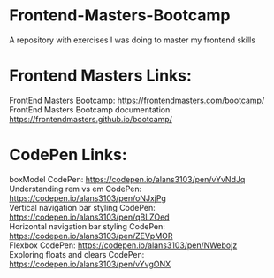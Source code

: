 # Frontend-Masters-Bootcamp
A repository with exercises I was doing to master my frontend skills

# Frontend Masters Links:

FrontEnd Masters Bootcamp: https://frontendmasters.com/bootcamp/ <br>
FrontEnd Masters Bootcamp documentation: https://frontendmasters.github.io/bootcamp/<br>

# CodePen Links:
boxModel CodePen: https://codepen.io/alans3103/pen/vYvNdJq <br>
Understanding rem vs em CodePen: https://codepen.io/alans3103/pen/oNJxjPg <br>
Vertical navigation bar styling CodePen: https://codepen.io/alans3103/pen/qBLZOed <br>
Horizontal navigation bar styling CodePen: https://codepen.io/alans3103/pen/ZEVpMOR <br>
Flexbox CodePen: https://codepen.io/alans3103/pen/NWebojz <br>
Exploring floats and clears CodePen: https://codepen.io/alans3103/pen/vYvgONX <br> 
